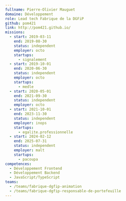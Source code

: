 ```yaml
---
fullname: Pierre-Olivier Mauguet
domaine: Développement
role: Lead tech Fabrique de la DGFiP
github: pom421
link: http://pom421.github.io/
missions:
  - start: 2019-03-11
    end: 2019-08-30
    status: independent
    employer: octo
    startups:
      - signalement
  - start: 2019-10-01
    end: 2020-06-30
    status: independent
    employer: octo
    startups:
      - medle
  - start: 2020-05-01
    end: 2021-09-30
    status: independent
    employer: octo
  - start: 2021-10-01
    end: 2023-11-30
    status: independent
    employer: inops
    startups:
      - egalite.professionnelle
  - start: 2024-02-12
    end: 2025-07-31
    status: independent
    employer: malt
    startups:
      - pacoupa
competences:
  - Développement Frontend
  - Développement Backend
  - JavaScript/TypeScript
teams:
  - /teams/fabrique-dgfip-animation
  - /teams/fabrique-dgfip-responsable-de-portefeuille
---
```

